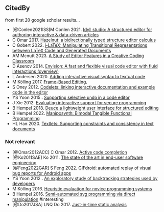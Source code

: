 ## CitedBy 

from first 20 google scholar results...


- [@Conlen2021ISS]M Conlen 2021. <a href="https://dl.acm.org/doi/abs/10.1145/3472749.3474731">Idyll studio: A structured editor for authoring interactive &amp; data-driven articles</a>
- C Omar 2017. <a href="https://dl.acm.org/doi/abs/10.1145/3093333.3009900">Hazelnut: a bidirectionally typed structure editor calculus</a>
-  C Gobert 2022. <a href="https://dl.acm.org/doi/abs/10.1145/3491102.3517494">i-LaTeX: Manipulating Transitional Representations between LaTeX Code and Generated Documents</a>
- AM Mcnutt 2023. <a href="https://dl.acm.org/doi/abs/10.1145/3544548.3580683">A Study of Editor Features in a Creative Coding Classroom</a>
- D Asenov 2014. <a href="https://ieeexplore.ieee.org/abstract/document/6883014/">Envision: A fast and flexible visual code editor with fluid interactions (overview)</a>
- L Andersen 2020. <a href="https://dl.acm.org/doi/abs/10.1145/3428290">Adding interactive visual syntax to textual code</a>
- M Kölling 2017. <a href="https://ksiresearch.org/vlss/journal/VLSS2017/vlss-2017-kolling-brown-altadmri.pdf">Frame-Based Editing.</a>
- S Oney 2012. <a href="https://dl.acm.org/doi/abs/10.1145/2207676.2208664">Codelets: linking interactive documentation and example code in the editor</a>
- YS Yoon 2015 . <a href="https://ieeexplore.ieee.org/abstract/document/7194576/">Supporting selective undo in a code editor</a>
- J Xie 2012. <a href="https://dl.acm.org/doi/abs/10.1145/2207676.2208665">Evaluating interactive support for secure programming</a>
- B Hempel 2018. <a href="https://dl.acm.org/doi/abs/10.1145/3180155.3180165">Deuce<span>&nbsp;</span>a lightweight user interface for structured editing</a>
- B Hempel 2022. <a href="https://arxiv.org/abs/2206.14992">Maniposynth: Bimodal Tangible Functional Programming</a>
- HL Han 2020. <a href="https://dl.acm.org/doi/abs/10.1145/3313831.3376804">Textlets: Supporting constraints and consistency in text documents</a>


### Not relevant

- [@Omar2012ACC] C Omar 2012. <a href="https://ieeexplore.ieee.org/abstract/document/6227133/">Active code completion</a>
- [@Ko2011SAE] Ko 2011. <a href="https://dl.acm.org/doi/abs/10.1145/1922649.1922658">The state of the art in end-user software engineering</a>
- [@Feng2022GAR] S Feng 2022. <a href="https://dl.acm.org/doi/abs/10.1145/3510003.3510048">GIFdroid: automated replay of visual bug reports for Android apps</a>
- YS Yoon 2012 . <a href="https://ieeexplore.ieee.org/abstract/document/6223012/">An exploratory study of backtracking strategies used by developers</a>
- M Kölling 2016. <a href="https://dl.acm.org/doi/abs/10.1145/2872521">Heuristic evaluation for novice programming systems</a>
- B Hempel 2016. <a href="https://dl.acm.org/doi/abs/10.1145/2984511.2984575">Semi-automated svg programming via direct manipulation</a> #interesting
- [@Do2017JSA] LNQ Do 2017. <a href="https://dl.acm.org/doi/abs/10.1145/3092703.3092705">Just-in-time static analysis</a>

